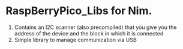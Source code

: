 # RaspBerryPico_Libs for Nim.
1. Contains an I2C scanner (also precompiled) that you give you the address of the device and the block in which it is connected 
2. Simple library to manage communication via USB 
